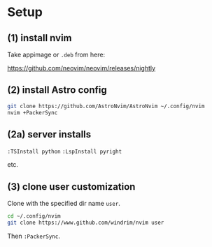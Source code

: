 # Setup

## (1) install nvim

Take appimage or `.deb` from here:

https://github.com/neovim/neovim/releases/nightly


## (2) install Astro config

```sh
git clone https://github.com/AstroNvim/AstroNvim ~/.config/nvim
nvim +PackerSync
```

## (2a) server installs

`:TSInstall python`
`:LspInstall pyright`

etc.

## (3) clone user customization

Clone with the specified dir name `user`.

```sh
cd ~/.config/nvim
git clone https://www.github.com/windrim/nvim user
```

Then `:PackerSync`.
